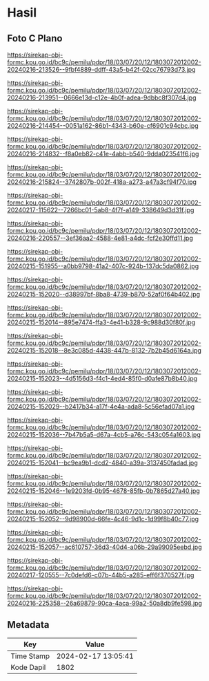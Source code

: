 # Hasil

## Foto C Plano

https://sirekap-obj-formc.kpu.go.id/bc9c/pemilu/pdpr/18/03/07/20/12/1803072012002-20240216-213526--9fbf4889-ddff-43a5-b42f-02cc76793d73.jpg

https://sirekap-obj-formc.kpu.go.id/bc9c/pemilu/pdpr/18/03/07/20/12/1803072012002-20240216-213951--0666e13d-c12e-4b0f-adea-9dbbc8f307d4.jpg

https://sirekap-obj-formc.kpu.go.id/bc9c/pemilu/pdpr/18/03/07/20/12/1803072012002-20240216-214454--0051a162-86b1-4343-b60e-cf6901c94cbc.jpg

https://sirekap-obj-formc.kpu.go.id/bc9c/pemilu/pdpr/18/03/07/20/12/1803072012002-20240216-214832--f8a0eb82-c41e-4abb-b540-9dda023541f6.jpg

https://sirekap-obj-formc.kpu.go.id/bc9c/pemilu/pdpr/18/03/07/20/12/1803072012002-20240216-215824--3742807b-002f-418a-a273-a47a3cf94f70.jpg

https://sirekap-obj-formc.kpu.go.id/bc9c/pemilu/pdpr/18/03/07/20/12/1803072012002-20240217-115622--7266bc01-5ab8-4f7f-a149-338649d3d31f.jpg

https://sirekap-obj-formc.kpu.go.id/bc9c/pemilu/pdpr/18/03/07/20/12/1803072012002-20240216-220557--3ef36aa2-4588-4e81-a4dc-fcf2e30ffd11.jpg

https://sirekap-obj-formc.kpu.go.id/bc9c/pemilu/pdpr/18/03/07/20/12/1803072012002-20240215-151955--a0bb9798-41a2-407c-924b-137dc5da0862.jpg

https://sirekap-obj-formc.kpu.go.id/bc9c/pemilu/pdpr/18/03/07/20/12/1803072012002-20240215-152020--d38997bf-8ba8-4739-b870-52af0f64b402.jpg

https://sirekap-obj-formc.kpu.go.id/bc9c/pemilu/pdpr/18/03/07/20/12/1803072012002-20240215-152014--895e7474-ffa3-4e41-b328-9c988d30f80f.jpg

https://sirekap-obj-formc.kpu.go.id/bc9c/pemilu/pdpr/18/03/07/20/12/1803072012002-20240215-152018--8e3c085d-4438-447b-8132-7b2b45d6164a.jpg

https://sirekap-obj-formc.kpu.go.id/bc9c/pemilu/pdpr/18/03/07/20/12/1803072012002-20240215-152023--4d5156d3-f4c1-4ed4-85f0-d0afe87b8b40.jpg

https://sirekap-obj-formc.kpu.go.id/bc9c/pemilu/pdpr/18/03/07/20/12/1803072012002-20240215-152029--b2417b34-a17f-4e4a-ada8-5c56efad07a1.jpg

https://sirekap-obj-formc.kpu.go.id/bc9c/pemilu/pdpr/18/03/07/20/12/1803072012002-20240215-152036--7b47b5a5-d67a-4cb5-a76c-543c054a1603.jpg

https://sirekap-obj-formc.kpu.go.id/bc9c/pemilu/pdpr/18/03/07/20/12/1803072012002-20240215-152041--bc9ea9b1-dcd2-4840-a39a-3137450fadad.jpg

https://sirekap-obj-formc.kpu.go.id/bc9c/pemilu/pdpr/18/03/07/20/12/1803072012002-20240215-152046--1e9203fd-0b95-4678-85fb-0b7865d27a40.jpg

https://sirekap-obj-formc.kpu.go.id/bc9c/pemilu/pdpr/18/03/07/20/12/1803072012002-20240215-152052--9d98900d-66fe-4c46-9d1c-1d99f8b40c77.jpg

https://sirekap-obj-formc.kpu.go.id/bc9c/pemilu/pdpr/18/03/07/20/12/1803072012002-20240215-152057--ac610757-36d3-40d4-a06b-29a99095eebd.jpg

https://sirekap-obj-formc.kpu.go.id/bc9c/pemilu/pdpr/18/03/07/20/12/1803072012002-20240217-120555--7c0defd6-c07b-44b5-a285-eff6f370527f.jpg

https://sirekap-obj-formc.kpu.go.id/bc9c/pemilu/pdpr/18/03/07/20/12/1803072012002-20240216-225358--26a69879-90ca-4aca-99a2-50a8db9fe598.jpg


## Metadata

| Key        | Value               |
| ---------- | ------------------- |
| Time Stamp | 2024-02-17 13:05:41 |
| Kode Dapil | 1802                |



